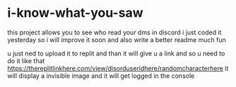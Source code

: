 # i-know-what-you-saw
this project allows you to see who read your dms in discord
i just coded it yesterday so i will improve it soon and also write a better readme much fun

u just ned to upload it to replit and than it will give u a link and so u need to do it like that 
https://thereplitlinkhere.com/view/disorduseridhere/randomcharacterhere
it will display a invisible image and it will get logged in the console
